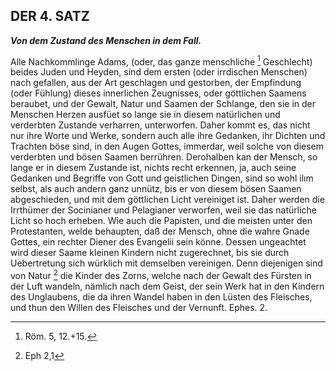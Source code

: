 
<!-- Seite 144 -->

DER 4. SATZ
-----------

***Von dem Zustand des Menschen in dem Fall.***


Alle Nachkommlinge Adams, (oder, das ganze menschliche [^k4r1]
Geschlecht) beides Juden und Heyden, sind
dem ersten (oder irrdischen Menschen) nach gefallen,
aus der Art geschlagen und gestorben, der Empfindung
(oder Fühlung) dieses innerlichen Zeugnisses,
oder göttlichen Saamens beraubet, und
der Gewalt, Natur und Saamen der Schlange,
den sie in der Menschen Herzen ausfüet so lange sie
in diesem natürlichen und verderbten Zustande verharren,
unterworfen. Daher kommt es, das nicht
nur ihre Worte und Werke, sondern auch alle ihre
Gedanken, ihr Dichten und Trachten böse sind,
in den Augen Gottes, immerdar, weil solche von
diesem verderbten und bösen Saamen berrühren.
Derohalben kan der Mensch, so lange er in diesem
Zustande ist, nichts recht erkennen, ja, auch seine
Gedanken und Begriffe von Gott und geistlichen
Dingen, sind so wohl ilım selbst, als auch andern
ganz unnütz, bis er von diesem bösen Saamen abgeschieden,
und mit dem göttlichen Licht vereiniget
ist. Daher werden die Irrthümer der Socinianer
und Pelagianer verworfen, weil sie das
natürliche Licht so hoch erheben. Wie auch die<!-- Seite 144 --><!-- content-0114.xml -->
Papisten, und die meisten unter den Protestanten,
welde behaupten, daß der Mensch, ohne die
wahre Gnade Gottes, ein rechter Diener des
Evangelii sein könne. Dessen ungeachtet wird
dieser Saame kleinen Kindern nicht zugerechnet,
bis sie durch Uebertretung sich würklich mit demselben
vereinigen. Denn diejenigen sind von Natur [^k4r2]
die Kinder des Zorns, welche nach der Gewalt
des Fürsten in der Luft wandeln, nämlich
nach dem Geist, der sein Werk hat in den Kindern
des Unglaubens, die da ihren Wandel
haben in den Lüsten des Fleisches, und thun
den Willen des Fleisches und der Vernunft.
Ephes. 2.


[^k4r1]: Röm. 5, 12.+15.
[^k4r2]: Eph 2,1